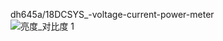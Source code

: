 dh645a/18DCSYS_-voltage-current-power-meter  
![亮度_对比度 1](https://github.com/user-attachments/assets/9ca2f508-5736-4714-ba55-51e286e4c868)
